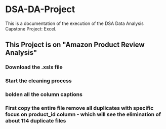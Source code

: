 # DSA-DA-Project
This is a documentation of the execution of the DSA Data Analysis Capstone Project: Excel.
## This Project is on "Amazon Product Review Analysis"
### Download the .xslx file
### Start the cleaning process
### bolden all the column captions
### First copy the entire file remove all duplicates with specific focus on product_id column - which will see the elimination of about 114 duplicate files
